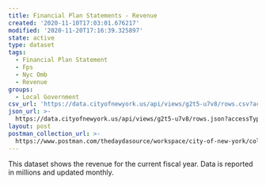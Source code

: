 ```yaml
---
title: Financial Plan Statements - Revenue
created: '2020-11-10T17:03:01.676217'
modified: '2020-11-20T17:16:39.325897'
state: active
type: dataset
tags:
  - Financial Plan Statement
  - Fps
  - Nyc Omb
  - Revenue
groups:
  - Local Government
csv_url: 'https://data.cityofnewyork.us/api/views/g2t5-u7v8/rows.csv?accessType=DOWNLOAD'
json_url: >-
  https://data.cityofnewyork.us/api/views/g2t5-u7v8/rows.json?accessType=DOWNLOAD
layout: post
postman_collection_url: >-
  https://www.postman.com/thedaydasource/workspace/city-of-new-york/collection/15909983-d08a4bee-b3bd-4a39-8862-6dcb51ea227e
---
```

This dataset shows the revenue for the current fiscal year. Data is reported in millions and updated monthly.
